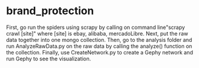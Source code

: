 # brand_protection
First, go run the spiders using scrapy by calling on command line"scrapy crawl [site]" 
where [site] is ebay, alibaba, mercadoLibre.
Next, put the raw data together into one mongo collection.
Then, go to the analysis folder and run AnalyzeRawData.py on the raw data by calling the 
analyze() function on the collection.
Finally, use CreateNetwork.py to create a Gephy network and run Gephy to see the 
visualization.

